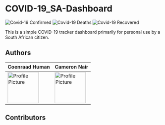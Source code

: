 # COVID-19_SA-Dashboard

![Covid-19 Confirmed](https://covid19-badges.herokuapp.com/confirmed/latest)
![Covid-19 Deaths](https://covid19-badges.herokuapp.com/deaths/latest)
![Covid-19 Recovered](https://covid19-badges.herokuapp.com/recovered/latest)

This is a simple COVID-19 tracker dashboard primarily for personal use by a South African citizen.

## Authors

| Coenraad Human                                                                                                           | Cameron Nair                                                                  |
|--------------------------------------------------------------------------------------------------------------------------|-------------------------------------------------------------------------------|
| <img src="https://avatars1.githubusercontent.com/u/20205514?s=460&u=b393e1cb87714dd753f281fc7f0c2d700db2db83&v=4" alt="Profile Picture" width="100"/> | <img src="https://avatars3.githubusercontent.com/u/62882067?s=460&v=4" alt="Profile Picture" width="100"/> |

## Contributors
